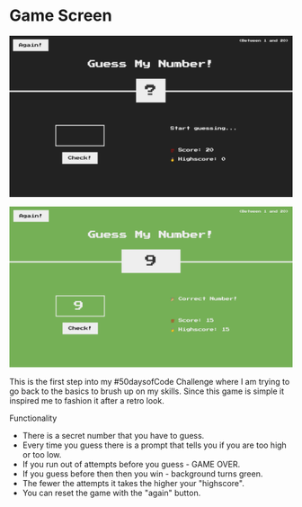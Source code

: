 # Game Screen

![GameScreen](images/guessmynumber.png)

![GameWon](images/correctanswer.png)

This is the first step into my #50daysofCode Challenge where I am trying to go back to the basics to brush up on my skills.
Since this game is simple it inspired me to fashion it after a retro look.

Functionality

- There is a secret number that you have to guess.
- Every time you guess there is a prompt that tells you if you are too high or too low.
- If you run out of attempts before you guess - GAME OVER.
- If you guess before then then you win - background turns green.
- The fewer the attempts it takes the higher your "highscore".
- You can reset the game with the "again" button.
